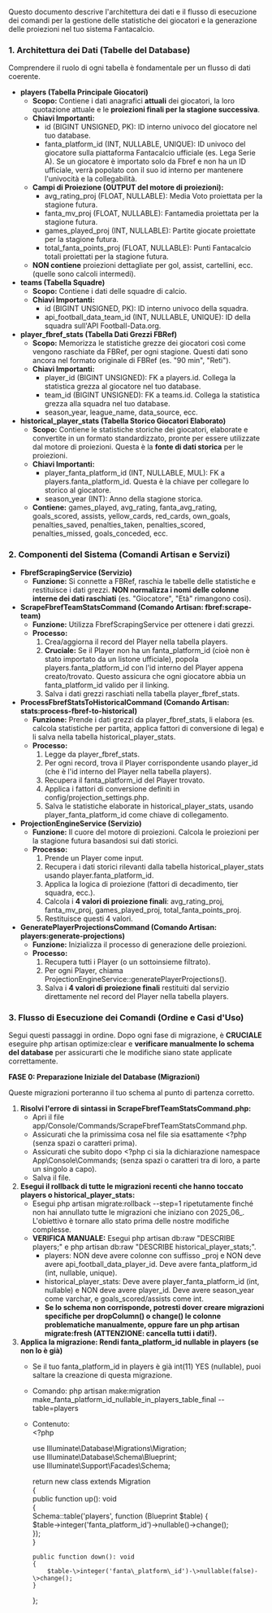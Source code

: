 Questo documento descrive l'architettura dei dati e il flusso di esecuzione dei comandi per la gestione delle statistiche dei giocatori e la generazione delle proiezioni nel tuo sistema Fantacalcio.

### 1\. Architettura dei Dati (Tabelle del Database)

Comprendere il ruolo di ogni tabella è fondamentale per un flusso di dati coerente.

* **players (Tabella Principale Giocatori)**  
  * **Scopo:** Contiene i dati anagrafici **attuali** dei giocatori, la loro quotazione attuale e le **proiezioni finali per la stagione successiva**.  
  * **Chiavi Importanti:**  
    * id (BIGINT UNSIGNED, PK): ID interno univoco del giocatore nel tuo database.  
    * fanta\_platform\_id (INT, NULLABLE, UNIQUE): ID univoco del giocatore sulla piattaforma Fantacalcio ufficiale (es. Lega Serie A). Se un giocatore è importato solo da Fbref e non ha un ID ufficiale, verrà popolato con il suo id interno per mantenere l'univocità e la collegabilità.  
  * **Campi di Proiezione (OUTPUT del motore di proiezioni):**  
    * avg\_rating\_proj (FLOAT, NULLABLE): Media Voto proiettata per la stagione futura.  
    * fanta\_mv\_proj (FLOAT, NULLABLE): Fantamedia proiettata per la stagione futura.  
    * games\_played\_proj (INT, NULLABLE): Partite giocate proiettate per la stagione futura.  
    * total\_fanta\_points\_proj (FLOAT, NULLABLE): Punti Fantacalcio totali proiettati per la stagione futura.  
  * **NON contiene** proiezioni dettagliate per gol, assist, cartellini, ecc. (quelle sono calcoli intermedi).  
* **teams (Tabella Squadre)**  
  * **Scopo:** Contiene i dati delle squadre di calcio.  
  * **Chiavi Importanti:**  
    * id (BIGINT UNSIGNED, PK): ID interno univoco della squadra.  
    * api\_football\_data\_team\_id (INT, NULLABLE, UNIQUE): ID della squadra sull'API Football-Data.org.  
* **player\_fbref\_stats (Tabella Dati Grezzi FBRef)**  
  * **Scopo:** Memorizza le statistiche grezze dei giocatori così come vengono raschiate da FBRef, per ogni stagione. Questi dati sono ancora nel formato originale di FBRef (es. "90 min", "Reti").  
  * **Chiavi Importanti:**  
    * player\_id (BIGINT UNSIGNED): FK a players.id. Collega la statistica grezza al giocatore nel tuo database.  
    * team\_id (BIGINT UNSIGNED): FK a teams.id. Collega la statistica grezza alla squadra nel tuo database.  
    * season\_year, league\_name, data\_source, ecc.  
* **historical\_player\_stats (Tabella Storico Giocatori Elaborato)**  
  * **Scopo:** Contiene le statistiche storiche dei giocatori, elaborate e convertite in un formato standardizzato, pronte per essere utilizzate dal motore di proiezioni. Questa è la **fonte di dati storica** per le proiezioni.  
  * **Chiavi Importanti:**  
    * player\_fanta\_platform\_id (INT, NULLABLE, MUL): FK a players.fanta\_platform\_id. Questa è la chiave per collegare lo storico al giocatore.  
    * season\_year (INT): Anno della stagione storica.  
  * **Contiene:** games\_played, avg\_rating, fanta\_avg\_rating, goals\_scored, assists, yellow\_cards, red\_cards, own\_goals, penalties\_saved, penalties\_taken, penalties\_scored, penalties\_missed, goals\_conceded, ecc.

### 2\. Componenti del Sistema (Comandi Artisan e Servizi)

* **FbrefScrapingService (Servizio)**  
  * **Funzione:** Si connette a FBRef, raschia le tabelle delle statistiche e restituisce i dati grezzi. **NON normalizza i nomi delle colonne interne dei dati raschiati** (es. "Giocatore", "Età" rimangono così).  
* **ScrapeFbrefTeamStatsCommand (Comando Artisan: fbref:scrape-team)**  
  * **Funzione:** Utilizza FbrefScrapingService per ottenere i dati grezzi.  
  * **Processo:**  
    1. Crea/aggiorna il record del Player nella tabella players.  
    2. **Cruciale:** Se il Player non ha un fanta\_platform\_id (cioè non è stato importato da un listone ufficiale), popola players.fanta\_platform\_id con l'id interno del Player appena creato/trovato. Questo assicura che ogni giocatore abbia un fanta\_platform\_id valido per il linking.  
    3. Salva i dati grezzi raschiati nella tabella player\_fbref\_stats.  
* **ProcessFbrefStatsToHistoricalCommand (Comando Artisan: stats:process-fbref-to-historical)**  
  * **Funzione:** Prende i dati grezzi da player\_fbref\_stats, li elabora (es. calcola statistiche per partita, applica fattori di conversione di lega) e li salva nella tabella historical\_player\_stats.  
  * **Processo:**  
    1. Legge da player\_fbref\_stats.  
    2. Per ogni record, trova il Player corrispondente usando player\_id (che è l'id interno del Player nella tabella players).  
    3. Recupera il fanta\_platform\_id del Player trovato.  
    4. Applica i fattori di conversione definiti in config/projection\_settings.php.  
    5. Salva le statistiche elaborate in historical\_player\_stats, usando player\_fanta\_platform\_id come chiave di collegamento.  
* **ProjectionEngineService (Servizio)**  
  * **Funzione:** Il cuore del motore di proiezioni. Calcola le proiezioni per la stagione futura basandosi sui dati storici.  
  * **Processo:**  
    1. Prende un Player come input.  
    2. Recupera i dati storici rilevanti dalla tabella historical\_player\_stats usando player.fanta\_platform\_id.  
    3. Applica la logica di proiezione (fattori di decadimento, tier squadra, ecc.).  
    4. Calcola i **4 valori di proiezione finali**: avg\_rating\_proj, fanta\_mv\_proj, games\_played\_proj, total\_fanta\_points\_proj.  
    5. Restituisce questi 4 valori.  
* **GeneratePlayerProjectionsCommand (Comando Artisan: players:generate-projections)**  
  * **Funzione:** Inizializza il processo di generazione delle proiezioni.  
  * **Processo:**  
    1. Recupera tutti i Player (o un sottoinsieme filtrato).  
    2. Per ogni Player, chiama ProjectionEngineService::generatePlayerProjections().  
    3. Salva i **4 valori di proiezione finali** restituiti dal servizio direttamente nel record del Player nella tabella players.

### 3\. Flusso di Esecuzione dei Comandi (Ordine e Casi d'Uso)

Segui questi passaggi in ordine. Dopo ogni fase di migrazione, è **CRUCIALE** eseguire php artisan optimize:clear e **verificare manualmente lo schema del database** per assicurarti che le modifiche siano state applicate correttamente.

**FASE 0: Preparazione Iniziale del Database (Migrazioni)**

Queste migrazioni porteranno il tuo schema al punto di partenza corretto.

1. **Risolvi l'errore di sintassi in ScrapeFbrefTeamStatsCommand.php:**  
   * Apri il file app/Console/Commands/ScrapeFbrefTeamStatsCommand.php.  
   * Assicurati che la primissima cosa nel file sia esattamente \<?php (senza spazi o caratteri prima).  
   * Assicurati che subito dopo \<?php ci sia la dichiarazione namespace App\\Console\\Commands; (senza spazi o caratteri tra di loro, a parte un singolo a capo).  
   * Salva il file.  
2. **Esegui il rollback di tutte le migrazioni recenti che hanno toccato players o historical\_player\_stats:**  
   * Esegui php artisan migrate:rollback \--step=1 ripetutamente finché non hai annullato tutte le migrazioni che iniziano con 2025\_06\_. L'obiettivo è tornare allo stato prima delle nostre modifiche complesse.  
   * **VERIFICA MANUALE:** Esegui php artisan db:raw "DESCRIBE players;" e php artisan db:raw "DESCRIBE historical\_player\_stats;".  
     * players: NON deve avere colonne con suffisso \_proj e NON deve avere api\_football\_data\_player\_id. Deve avere fanta\_platform\_id (int, nullable, unique).  
     * historical\_player\_stats: Deve avere player\_fanta\_platform\_id (int, nullable) e NON deve avere player\_id. Deve avere season\_year come varchar, e goals\_scored/assists come int.  
     * **Se lo schema non corrisponde, potresti dover creare migrazioni specifiche per dropColumn() o change() le colonne problematiche manualmente, oppure fare un php artisan migrate:fresh (ATTENZIONE: cancella tutti i dati\!).**  
3. **Applica la migrazione: Rendi fanta\_platform\_id nullable in players (se non lo è già)**  
   * Se il tuo fanta\_platform\_id in players è già int(11) YES (nullable), puoi saltare la creazione di questa migrazione.  
   * Comando: php artisan make:migration make\_fanta\_platform\_id\_nullable\_in\_players\_table\_final \--table=players  
   * Contenuto:  
     \<?php

     use Illuminate\\Database\\Migrations\\Migration;  
     use Illuminate\\Database\\Schema\\Blueprint;  
     use Illuminate\\Support\\Facades\\Schema;

     return new class extends Migration  
     {  
         public function up(): void  
         {  
             Schema::table('players', function (Blueprint $table) {  
                 $table-\>integer('fanta\_platform\_id')-\>nullable()-\>change();  
             });  
         }

         public function down(): void  
         {  
             $table-\>integer('fanta\_platform\_id')-\>nullable(false)-\>change();  
         }  
     };  
